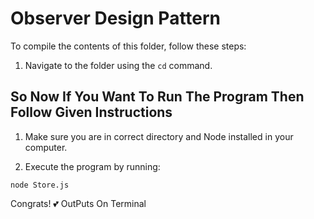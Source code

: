 <!-- <h1>
 Observer Design Pattern 
 </h1>
<p>To Compile This folder you just Need To Come This Folder By `cd`</p>
<h2>Run This Command </h2>
<a href = "leetcode.com" target = "_blank">leetcode</a>
<p>
  javac -d out *.java ./*/*.java
 After this it will create Out Folder In the present directory
 So to run you just need to 
 cd out 
 java ObserverPattern.Store 
 </p> -->


<body>
<h1>Observer Design Pattern</h1>

<p>To compile the contents of this folder, follow these steps:</p>

<ol>
  <li>Navigate to the folder using the <code>cd</code> command.</li>
</ol>
<h2>So Now If You Want To Run The Program Then Follow Given Instructions</h2>
<ol>
  <li>Make sure you are in correct directory and Node installed in your computer.</li>
</ol>
<ol start="2">
  <li>Execute the program by running:</li>
</ol>

<pre><code>node Store.js</code></pre>

<p>Congrats! 💕 OutPuts On Terminal</p>

</body>

